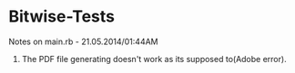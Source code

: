 Bitwise-Tests
=============

Notes on main.rb - 21.05.2014/01:44AM
1. The PDF file generating doesn't work as its supposed to(Adobe error).
